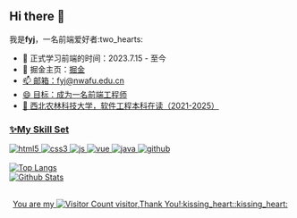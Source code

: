 <h2>Hi there 👋</h2>

<div>
  <p>我是<strong>fyj</strong>，一名前端爱好者:two_hearts:</p>
  <ul>
    <li>🔭 正式学习前端的时间：2023.7.15 - 至今</li>
    <li>💬 掘金主页：<a href="https://juejin.cn/user/3081285815244573">掘金</li>
    <li>📫 邮箱：<span>fyj@nwafu.edu.cn</span></li>
    <li>😄 目标：成为一名前端工程师</li>
    <li>🌱 西北农林科技大学，软件工程本科在读（2021-2025）</li>
  </ul>
</div>

<h3>✨My Skill Set</h3>
<div>
  <img src="https://img.shields.io/badge/HTML5-E34F26?style=for-the-badge&logo=html5&logoColor=white" alt="html5">
  <img src="https://img.shields.io/badge/CSS3-1572B6?style=for-the-badge&logo=css3&logoColor=white" alt="css3">
  <img src="https://img.shields.io/badge/JavaScript-F7DF1E?style=for-the-badge&logo=javascript&logoColor=black" alt="js">
  <img src="https://img.shields.io/badge/Vue.js-35495E?style=for-the-badge&logo=vue.js&logoColor=4FC08D" alt="vue">
  <img src="https://img.shields.io/badge/Java-ED8B00?style=for-the-badge&logo=openjdk&logoColor=white" alt="java">
  <img src="https://img.shields.io/badge/GitHub-100000?style=for-the-badge&logo=github&logoColor=white" alt="github">
</div>
<br>

<div>
  <img src="https://github-readme-stats.vercel.app/api/top-langs/?username=fangyjie&layout=compact&theme=tokyonight" alt="Top Langs">
</div>

<div>
  <img src="https://github-readme-stats.vercel.app/api?username=fangyjie&show_icons=true&theme=tokyonight" alt="Github Stats">
</div>

<br>

<p align="center">You are my <img src="https://profile-counter.glitch.me/fangyjie/count.svg" alt="Visitor Count"> visitor,Thank You!:kissing_heart::kissing_heart:</p>
